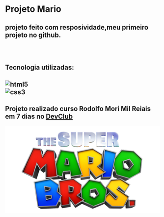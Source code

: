 <h1>Projeto Mario</h1>
<h2>projeto feito com resposividade,meu primeiro projeto no github.</h2>
<br>
<br>

<h2> Tecnologia utilizadas:<h2>
<img src="https://img.shields.io/badge/HTML5-E34F26?style=for-the-badge&logo=html5&logoColor=white" alt="html5">
<br>
<img src="https://img.shields.io/badge/CSS3-1572B6?style=for-the-badge&logo=css3&logoColor=white" alt="css3">
<h2>Projeto realizado curso Rodolfo Mori Mil Reiais em 7 dias  no <a href ="https://rodolfomori.com.br/devclub/" >DevClub</a></h2>

<img src="https://github.com/patricianegrini/projeto-mario/blob/master/img/logo.png?raw=true"/>
